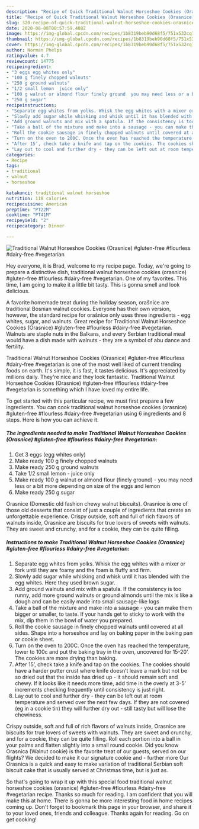 ```yaml
---
description: "Recipe of Quick Traditional Walnut Horseshoe Cookies (Orasnice) #gluten-free #flourless #dairy-free #vegetarian"
title: "Recipe of Quick Traditional Walnut Horseshoe Cookies (Orasnice) #gluten-free #flourless #dairy-free #vegetarian"
slug: 320-recipe-of-quick-traditional-walnut-horseshoe-cookies-orasnice-gluten-free-flourless-dairy-free-vegetarian
date: 2020-08-08T00:57:59.408Z
image: https://img-global.cpcdn.com/recipes/1b8319beb90d68f5/751x532cq70/traditional-walnut-horseshoe-cookies-orasnice-gluten-free-flourless-dairy-free-vegetarian-recipe-main-photo.jpg
thumbnail: https://img-global.cpcdn.com/recipes/1b8319beb90d68f5/751x532cq70/traditional-walnut-horseshoe-cookies-orasnice-gluten-free-flourless-dairy-free-vegetarian-recipe-main-photo.jpg
cover: https://img-global.cpcdn.com/recipes/1b8319beb90d68f5/751x532cq70/traditional-walnut-horseshoe-cookies-orasnice-gluten-free-flourless-dairy-free-vegetarian-recipe-main-photo.jpg
author: Norman Phelps
ratingvalue: 4.7
reviewcount: 14775
recipeingredient:
- "3 eggs egg whites only"
- "100 g finely chopped walnuts"
- "250 g ground walnuts"
- "1/2 small lemon  juice only"
- "100 g walnut or almond flour finely ground  you may need less or a bit more depending on size of the eggs and lemon"
- "250 g sugar"
recipeinstructions:
- "Separate egg whites from yolks. Whisk the egg whites with a mixer or fork until they are foamy and the foam is fluffy and firm."
- "Slowly add sugar while whisking and whisk until it has blended with the egg whites. Here they used brown sugar."
- "Add ground walnuts and mix with a spatula. If the consistency is too runny, add more ground walnuts or ground almonds until the mix is like a dough and can be easily made into small sausage-like logs"
- "Take a ball of the mixture and make into a sausage - you can make them bigger or smaller, to taste. If your hands get to sticky to work with the mix, dip them in the bowl of water you prepared."
- "Roll the cookie sausage in finely chopped walnuts until covered at all sides. Shape into a horseshoe and lay on baking paper in the baking pan or cookie sheet."
- "Turn on the oven to 200C. Once the oven has reached the temperature, lower to 100c and put the baking tray in the oven, uncovered for 15-20’. The cookies are more drying than baking."
- "After 15’, check take a knife and tap on the cookies. The cookies should have a harder putter crust where knife doesn’t leave a mark but not be so dried out that the inside has dried up - it should remain soft and chewy. If it looks like it needs more time, add time in the overly at 3-5’ increments checking frequently until consistency is just right."
- "Lay out to cool and further dry - they can be left out at room temperature and served over the next few days. If they are not covered (eg in a cookie tin) they will further dry out - still tasty but will lose the chewiness."
categories:
- Recipe
tags:
- traditional
- walnut
- horseshoe

katakunci: traditional walnut horseshoe 
nutrition: 118 calories
recipecuisine: American
preptime: "PT22M"
cooktime: "PT41M"
recipeyield: "2"
recipecategory: Dinner

---
```



![Traditional Walnut Horseshoe Cookies (Orasnice) #gluten-free #flourless #dairy-free #vegetarian](https://img-global.cpcdn.com/recipes/1b8319beb90d68f5/751x532cq70/traditional-walnut-horseshoe-cookies-orasnice-gluten-free-flourless-dairy-free-vegetarian-recipe-main-photo.jpg)

Hey everyone, it is Brad, welcome to my recipe page. Today, we're going to prepare a distinctive dish, traditional walnut horseshoe cookies (orasnice) #gluten-free #flourless #dairy-free #vegetarian. One of my favorites. This time, I am going to make it a little bit tasty. This is gonna smell and look delicious.

A favorite homemade treat during the holiday season, orašnice are traditional Bosnian walnut cookies. Everyone has their own version, however, the standard recipe for orašnice only uses three ingredients - egg whites, sugar, and walnuts. Great recipe for Traditional Walnut Horseshoe Cookies (Orasnice) #gluten-free #flourless #dairy-free #vegetarian. Walnuts are staple nuts in the Balkans, and every Serbian traditional meal would have a dish made with walnuts - they are a symbol of abu dance and fertility.

Traditional Walnut Horseshoe Cookies (Orasnice) #gluten-free #flourless #dairy-free #vegetarian is one of the most well liked of current trending foods on earth. It's simple, it is fast, it tastes delicious. It's appreciated by millions daily. They're nice and they look fantastic. Traditional Walnut Horseshoe Cookies (Orasnice) #gluten-free #flourless #dairy-free #vegetarian is something which I have loved my entire life.


To get started with this particular recipe, we must first prepare a few ingredients. You can cook traditional walnut horseshoe cookies (orasnice) #gluten-free #flourless #dairy-free #vegetarian using 6 ingredients and 8 steps. Here is how you can achieve it.

<!--inarticleads1-->

##### The ingredients needed to make Traditional Walnut Horseshoe Cookies (Orasnice) #gluten-free #flourless #dairy-free #vegetarian:

1. Get 3 eggs (egg whites only)
1. Make ready 100 g finely chopped walnuts
1. Make ready 250 g ground walnuts
1. Take 1/2 small lemon - juice only
1. Make ready 100 g walnut or almond flour (finely ground) - you may need less or a bit more depending on size of the eggs and lemon
1. Make ready 250 g sugar


Orasnice (Domestic old fashion chewy walnut biscuits). Orasnice is one of those old desserts that consist of just a couple of ingredients that create an unforgettable experience. Crispy outside, soft and full of rich flavors of walnuts inside, Orasnice are biscuits for true lovers of sweets with walnuts. They are sweet and crunchy, and for a cookie, they can be quite filling. 

<!--inarticleads2-->

##### Instructions to make Traditional Walnut Horseshoe Cookies (Orasnice) #gluten-free #flourless #dairy-free #vegetarian:

1. Separate egg whites from yolks. Whisk the egg whites with a mixer or fork until they are foamy and the foam is fluffy and firm.
1. Slowly add sugar while whisking and whisk until it has blended with the egg whites. Here they used brown sugar.
1. Add ground walnuts and mix with a spatula. If the consistency is too runny, add more ground walnuts or ground almonds until the mix is like a dough and can be easily made into small sausage-like logs
1. Take a ball of the mixture and make into a sausage - you can make them bigger or smaller, to taste. If your hands get to sticky to work with the mix, dip them in the bowl of water you prepared.
1. Roll the cookie sausage in finely chopped walnuts until covered at all sides. Shape into a horseshoe and lay on baking paper in the baking pan or cookie sheet.
1. Turn on the oven to 200C. Once the oven has reached the temperature, lower to 100c and put the baking tray in the oven, uncovered for 15-20’. The cookies are more drying than baking.
1. After 15’, check take a knife and tap on the cookies. The cookies should have a harder putter crust where knife doesn’t leave a mark but not be so dried out that the inside has dried up - it should remain soft and chewy. If it looks like it needs more time, add time in the overly at 3-5’ increments checking frequently until consistency is just right.
1. Lay out to cool and further dry - they can be left out at room temperature and served over the next few days. If they are not covered (eg in a cookie tin) they will further dry out - still tasty but will lose the chewiness.


Crispy outside, soft and full of rich flavors of walnuts inside, Orasnice are biscuits for true lovers of sweets with walnuts. They are sweet and crunchy, and for a cookie, they can be quite filling. Roll each portion into a ball in your palms and flatten slightly into a small round cookie. Did you know Orasnica (Walnut cookie) is the favorite treat of our guests, served on our flights? We decided to make it our signature cookie and - further more Our Orasnica is a quick and easy to make variation of traditional Serbian soft biscuit cake that is usually served at Christmas time, but is just as. 

So that's going to wrap it up with this special food traditional walnut horseshoe cookies (orasnice) #gluten-free #flourless #dairy-free #vegetarian recipe. Thanks so much for reading. I am confident that you will make this at home. There is gonna be more interesting food in home recipes coming up. Don't forget to bookmark this page in your browser, and share it to your loved ones, friends and colleague. Thanks again for reading. Go on get cooking!

